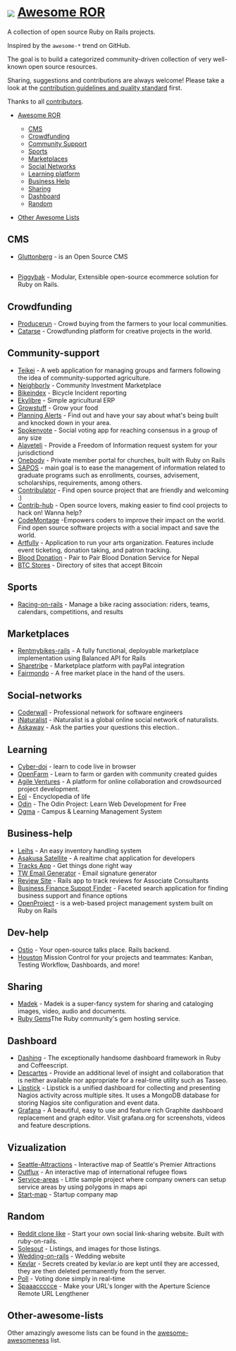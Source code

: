 # <img src="http://rubyonrails.org/images/rails.png" align="absmiddle"/> <a href="#">Awesome ROR</a>

A collection of open source Ruby on Rails projects.

Inspired by the `awesome-*` trend on GitHub.

The goal is to build a categorized community-driven collection of very well-known open source resources.

Sharing, suggestions and contributions are always welcome! Please take a look at the [contribution guidelines and quality standard](https://github.com/itmilos/awesome-open-ror/blob/master/CONTRIBUTING.md) first.

Thanks to all [contributors](https://github.com/itmilos/awesome-open-ror/graphs/contributors).

* [Awesome ROR](#awesome-ror)
  * [CMS](#cms)
  * [Crowdfunding](#crowdfunding)
  * [Community Support](#community-support)
  * [Sports](#sports)
  * [Marketplaces](#marketplaces)
  * [Social Networks](#social-networks)
  * [Learning platform](#learning)
  * [Business Help](#business-help)
  * [Sharing](#sharing)
  * [Dashboard](#dashboard)
  * [Random](#random)

* [Other Awesome Lists](#other-awesome-lists)

## CMS

* [Gluttonberg](https://github.com/Gluttonberg/core) - is an Open Source CMS

## 

* [Piggybak](https://github.com/piggybak/piggybak) - Modular, Extensible open-source ecommerce solution for Ruby on Rails. 

## Crowdfunding 

* [Producerun](https://github.com/producerun/producerun) - Crowd buying from the farmers to your local communities.
* [Catarse](https://github.com/catarse/catarse) - Crowdfunding platform for creative projects in the world.

## Community-support 

* [Teikei](https://github.com/teikei/teikei) - A web application for managing groups and farmers following the idea of community-supported agriculture.
* [Neighborly](https://github.com/neighborly/) - Community Investment Marketplace 
* [Bikeindex](https://github.com/bikeindex/bike_index) - Bicycle Incident reporting
* [Ekylibre](https://github.com/ekylibre/ekylibre) - Simple agricultural ERP 
* [Growstuff](https://github.com/Growstuff/growstuff) - Grow your food
* [Planning Alerts](https://github.com/openaustralia/planningalerts-app) - Find out and have your say about what's being built and knocked down in your area.
* [Spokenvote](https://github.com/Spokenvote/spokenvote) - Social voting app for reaching consensus in a group of any size
* [Alaveteli](https://github.com/mysociety/alaveteli) - Provide a Freedom of Information request system for your jurisdictiond
* [Onebody](https://github.com/churchio/onebody) - Private member portal for churches, built with Ruby on Rails 
* [SAPOS](https://github.com/gems-uff/sapos) - main goal is to ease the management of information related to graduate programs such as enrollments, courses, advisement, scholarships, requirements, among others.
* [Contribulator](https://github.com/andrew/contribulator) - Find open source project that are friendly and welcoming :)
* [Contrib-hub](https://github.com/orendon/contrib-hub) - Open source lovers, making easier to find cool projects to hack on! Wanna help?
* [CodeMontage](https://github.com/CodeMontageHQ/codemontage) -Empowers coders to improve their impact on the world. Find open source software projects with a social impact and save the world.
* [Artfully](https://github.com/fracturedatlas/artfully_app) - Application to run your arts organization. Features include event ticketing, donation taking, and patron tracking. 
* [Blood Donation](https://github.com/OpenSourceForNepal/BloodDonation) - Pair to Pair Blood Donation Service for Nepal
* [BTC Stores](https://github.com/paladini/btc-stores) -  Directory of sites that accept Bitcoin

## Sports 

* [Racing-on-rails](https://github.com/scottwillson/racing_on_rails) - Manage a bike racing association: riders, teams, calendars, competitions, and results

## Marketplaces

* [Rentmybikes-rails](https://github.com/balanced/rentmybikes-rails) - A fully functional, deployable marketplace implementation using Balanced API for Rails
* [Sharetribe](https://www.sharetribe.com) - Marketplace platform with payPal integration
* [Fairmondo](https://github.com/fairmondo/fairmondo) - A free market place in the hand of the users. 


## Social-networks

* [Coderwall](https://coderwall.com/) - Professional network for software engineers 
* [iNaturalist](https://github.com/inaturalist/inaturalist) - iNaturalist is a global online social network of naturalists.
* [Askaway](https://github.com/askaway/askaway) - Ask the parties your questions this election.. 

## Learning

* [Cyber-doj](http://cyber-dojo.org/) - learn to code live in browser
* [OpenFarm](https://github.com/openfarmcc/OpenFarm) - Learn to farm or garden with community created guides
* [Agile Ventures](https://github.com/AgileVentures/WebsiteOne) - A platform for online collaboration and crowdsourced project development.
* [Eol](https://github.com/EOL/eol) - Encyclopedia of life
* [Odin](https://github.com/EOL/eol) - The Odin Project: Learn Web Development for Free
* [Ogma](https://github.com/maxcobmara/ogma) - Campus & Learning Management System


## Business-help

* [Leihs](https://github.com/zhdk/leihs) - An easy inventory handling system 
* [Asakusa Satellite](http://www.codefirst.org/AsakusaSatellite) - A realtime chat application for developers 
* [Tracks App](https://github.com/TracksApp/tracksapp.github.com) - Get things done right way
* [TW Email Generator](https://github.com/andrewshawcare/thoughtworks-email-signature-generator) - Email signature generator
* [Review Site](https://github.com/ReviewSite/ReviewSite) - Rails app to track reviews for Associate Consultants
* [Business Finance Suppot Finder](https://www.gov.uk/business-finance-support-finder) - Faceted search application for finding business support and finance options
* [OpenProject](https://www.openproject.org) - is a web-based project management system built on Ruby on Rails 

## Dev-help 

* [Ostio](https://github.com/paulmillr/ostio-api) - Your open-source talks place. Rails backend. 
* [Houston](https://github.com/houstonmc/houston) Mission Control for your projects and teammates: Kanban, Testing Workflow, Dashboards, and more!

## Sharing 

* [Madek](https://github.com/zhdk/madek) - Madek is a super-fancy system for sharing and cataloging images, video, audio and documents.
* [Ruby Gems](https://rubygems.org)The Ruby community's gem hosting service. 

## Dashboard 

* [Dashing](http://shopify.github.com/dashing/) - The exceptionally handsome dashboard framework in Ruby and Coffeescript. 
* [Descartes](https://github.com/obfuscurity/descartes) - Provide an additional level of insight and collaboration that is neither available nor appropriate for a real-time utility such as Tasseo.
* [Lipstick](https://github.com/obfuscurity/lipstick) -  Lipstick is a unified dashboard for collecting and presenting Nagios activity across multiple sites. It uses a MongoDB database for storing Nagios site configuration and event data.
* [Grafana](https://github.com/obfuscurity/grafana) - A beautiful, easy to use and feature rich Graphite dashboard replacement and graph editor. Visit grafana.org for screenshots, videos and feature descriptions.

## Vizualization 

* [Seattle-Attractions](https://github.com/Seattle-Attractions/map) - Interactive map of Seattle's Premier Attractions
* [Outflux](http://outflux.herokuapp.com/) - An interactive map of international refugee flows 
* [Service-areas](https://github.com/ivancrneto/service-areas) - Little sample project where company owners can setup service areas by using polygons in maps api
* [Start-map](https://start-map.herokuapp.com) - Startup company map 

## Random 

* [Reddit clone like](http://blairanderson.github.io/rails-hackernews-reddit-producthunt-clone) - Start your own social link-sharing website. Built with ruby-on-rails.
* [Solesout](http://www.solesout.com) - Listings, and images for those listings. 
* [Wedding-on-rails](https://github.com/adambutler/wedding-on-rails) - Wedding website  
* [Kevlar](https://github.com/adambutler/kevlar) - Secrets created by kevlar.io are kept until they are accessed, they are then deleted permanently from the server. 
* [Poll](https://github.com/adambutler/poll) - Voting done simply in real-time 
* [Spaaaccccce](https://github.com/adambutler/spaaaccccce) - Make your URL's longer with the Aperture Science Remote URL Lengthener

 

## Other-awesome-lists 

Other amazingly awesome lists can be found in the [awesome-awesomeness](https://github.com/bayandin/awesome-awesomeness) list.
